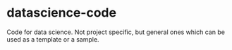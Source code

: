 # datascience-code
Code for data science. Not project specific, but general ones which can be used as a template or a sample. 
